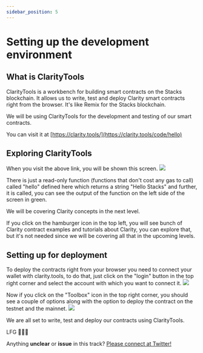 ```yaml
---
sidebar_position: 5
---
```


# Setting up the development environment

## What is ClarityTools

ClarityTools is a workbench for building smart contracts on the Stacks blockchain. It allows us to write, test and deploy Clarity smart contracts right from the browser. It's like Remix for the Stacks blockchain.

We will be using ClarityTools for the development and testing of our smart contracts.

You can visit it at [https://clarity.tools/](https://clarity.tools/code/hello)

## Exploring ClarityTools

When you visit the above link, you will be shown this screen.
<img src="https://cdn.discordapp.com/attachments/947480890181812294/1018596408154128494/unknown.png" />

There is just a read-only function (functions that don't cost any gas to call) called "hello" defined here which returns a string "Hello Stacks" and further, it is called, you can see the output of the function on the left side of the screen in green. 

We will be covering Clarity concepts in the next level.

If you click on the hamburger icon in the top left, you will see bunch of Clarity contract examples and tutorials about Clarity, you can explore that, but it's not needed since we will be covering all that in the upcoming levels.


## Setting up for deployment

To deploy the contracts right from your browser you need to connect your wallet with clarity.tools, to do that, just click on the "login" button in the top right corner and select the account with which you want to connect it.
<img src="https://cdn.discordapp.com/attachments/947480890181812294/1018598510922317844/unknown.png" />

Now if you click on the "Toolbox" icon in the top right corner, you should see a couple of options along with the option to deploy the contract on the testnet and the mainnet.
<img src="https://cdn.discordapp.com/attachments/947480890181812294/1018598899700736011/unknown.png" />

We are all set to write, test and deploy our contracts using ClarityTools.

LFG 🚀🚀🚀

Anything **unclear** or **issue** in this track? [Please connect at Twitter!](https://twitter.com/SahilAujla15)
